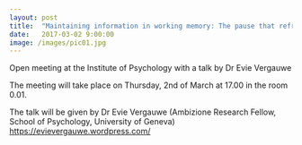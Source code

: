 ```yaml
---
layout: post
title:  "Maintaining information in working memory: The pause that refreshes?"
date:   2017-03-02 9:00:00
image: /images/pic01.jpg
---
```


Open meeting at the Institute of Psychology with a talk by Dr Evie Vergauwe

The meeting will take place on Thursday, 2nd of March at 17.00 in the room 0.01.

The talk will be given by Dr Evie Vergauwe (Ambizione Research Fellow, School of Psychology, University of Geneva) https://evievergauwe.wordpress.com/
